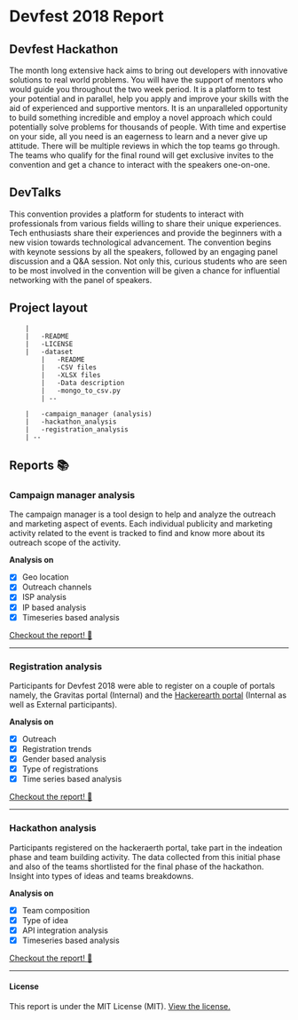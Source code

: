# Devfest 2018 Report

## Devfest Hackathon


The month long extensive hack aims to bring out developers with innovative solutions to real world problems. You will have the support of mentors who would guide you throughout the two week period. It is a platform to test your potential and in parallel, help you apply and improve your skills with the aid of experienced and supportive mentors. It is an unparalleled opportunity to build something incredible and employ a novel approach which could potentially solve problems for thousands of people. With time and expertise on your side, all you need is an eagerness to learn and a never give up attitude. There will be multiple reviews in which the top teams go through. The teams who qualify for the final round will get exclusive invites to the convention and get a chance to interact with the speakers one-on-one.

## DevTalks


This convention provides a platform for students to interact with professionals from various fields willing to share their unique experiences. Tech enthusiasts share their experiences and provide the beginners with a new vision towards technological advancement. The convention begins with keynote sessions by all the speakers, followed by an engaging panel discussion and a Q&A session. Not only this, curious students who are seen to be most involved in the convention will be given a chance for influential networking with the panel of speakers.

## Project layout


```
    |
    |   -README
    |   -LICENSE
    |   -dataset
        |   -README
        |   -CSV files
        |   -XLSX files
        |   -Data description
        |   -mongo_to_csv.py
        | --

    |   -campaign_manager (analysis)
    |   -hackathon_analysis
    |   -registration_analysis
    | --
```

## Reports :books:

### Campaign manager analysis


The campaign manager is a tool design to help and analyze the outreach and marketing aspect of events. Each individual publicity and marketing activity related to the event is tracked to find and know more about its outreach scope of the activity.

<b>Analysis on</b>
 - [X] Geo location
 - [X] Outreach channels
 - [X] ISP analysis
 - [X] IP based analysis
 - [X] Timeseries based analysis

[Checkout the report! :green_book:](./campaign_manager.ipynb)

----

### Registration analysis


Participants for Devfest 2018 were able to register on a couple of portals namely, the Gravitas portal (Internal) and the [Hackerearth portal](https://devfest2018.hackerearth.com) (Internal as well as External participants).


<b>Analysis on</b>
 - [X] Outreach
 - [X] Registration trends
 - [X] Gender based analysis
 - [X] Type of registrations
 - [X] Time series based analysis

[Checkout the report! :blue_book:](./registration_analysis.ipynb)

----

### Hackathon analysis


Participants registered on the hackeraerth portal, take part in the indeation phase and team building activity. The data collected from this initial phase and also of the teams shortlisted for the final phase of the hackathon. Insight into types of ideas and teams breakdowns.


<b>Analysis on</b>
 - [X] Team composition
 - [X] Type of idea
 - [X] API integration analysis
 - [X] Timeseries based analysis

[Checkout the report! :orange_book:](./hackathon_analysis.ipynb)

----

 #### License

This report is under the MIT License (MIT). [View the license.](./LICENSE)